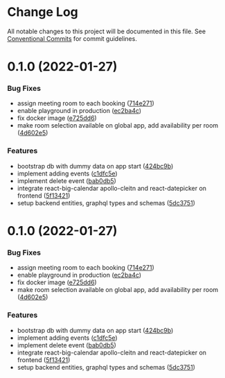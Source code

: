 # Change Log

All notable changes to this project will be documented in this file.
See [Conventional Commits](https://conventionalcommits.org) for commit guidelines.

# 0.1.0 (2022-01-27)


### Bug Fixes

* assign meeting room to each booking ([714e271](https://github.com/khaledosman/calendar-booking-app/commit/714e271e16fbf3b72b894e25f3746758a6f9bfc0))
* enable playground in production ([ec2ba4c](https://github.com/khaledosman/calendar-booking-app/commit/ec2ba4c96197558b0b5673e0a865245b0786d039))
* fix docker image ([e725dd6](https://github.com/khaledosman/calendar-booking-app/commit/e725dd6236da047759cc91f3b882ffe30a588a3e))
* make room selection available on global app, add availability per room ([4d602e5](https://github.com/khaledosman/calendar-booking-app/commit/4d602e57546aec36d2fa8c346ae6fc72366864aa))


### Features

* bootstrap db with dummy data on app start ([424bc9b](https://github.com/khaledosman/calendar-booking-app/commit/424bc9bccb2a69fafc1073501659563f6251714c))
* implement adding events ([c1dfc5e](https://github.com/khaledosman/calendar-booking-app/commit/c1dfc5ed5a5bce7d1266d540a7dd26005ad3ddc1))
* implement delete event ([bab0db5](https://github.com/khaledosman/calendar-booking-app/commit/bab0db5570d6ec551ca21a3c0bb3419df27a0a9d))
* integrate react-big-calendar apollo-cleitn and react-datepicker on frontend ([5f13421](https://github.com/khaledosman/calendar-booking-app/commit/5f13421fe6ccab06f9333a9cc41ceb66a7298fc8))
* setup backend entities, graphql types and schemas ([5dc3751](https://github.com/khaledosman/calendar-booking-app/commit/5dc3751eeaf12c1550b087e4bf38fee8f3799d8e))





# 0.1.0 (2022-01-27)


### Bug Fixes

* assign meeting room to each booking ([714e271](https://github.com/khaledosman/calendar-booking-app/commit/714e271e16fbf3b72b894e25f3746758a6f9bfc0))
* enable playground in production ([ec2ba4c](https://github.com/khaledosman/calendar-booking-app/commit/ec2ba4c96197558b0b5673e0a865245b0786d039))
* fix docker image ([e725dd6](https://github.com/khaledosman/calendar-booking-app/commit/e725dd6236da047759cc91f3b882ffe30a588a3e))
* make room selection available on global app, add availability per room ([4d602e5](https://github.com/khaledosman/calendar-booking-app/commit/4d602e57546aec36d2fa8c346ae6fc72366864aa))


### Features

* bootstrap db with dummy data on app start ([424bc9b](https://github.com/khaledosman/calendar-booking-app/commit/424bc9bccb2a69fafc1073501659563f6251714c))
* implement adding events ([c1dfc5e](https://github.com/khaledosman/calendar-booking-app/commit/c1dfc5ed5a5bce7d1266d540a7dd26005ad3ddc1))
* implement delete event ([bab0db5](https://github.com/khaledosman/calendar-booking-app/commit/bab0db5570d6ec551ca21a3c0bb3419df27a0a9d))
* integrate react-big-calendar apollo-cleitn and react-datepicker on frontend ([5f13421](https://github.com/khaledosman/calendar-booking-app/commit/5f13421fe6ccab06f9333a9cc41ceb66a7298fc8))
* setup backend entities, graphql types and schemas ([5dc3751](https://github.com/khaledosman/calendar-booking-app/commit/5dc3751eeaf12c1550b087e4bf38fee8f3799d8e))
